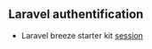 ## Laravel authentification

-   Laravel breeze starter kit [session](https://laravel.com/docs/10.x/starter-kits#laravel-breeze)

